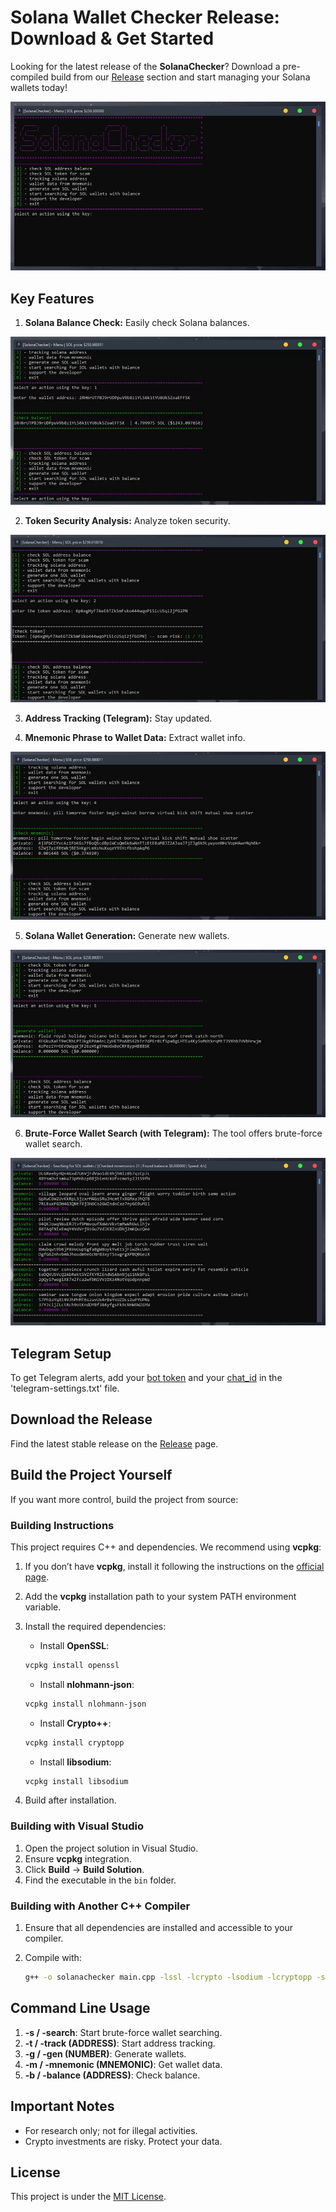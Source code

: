 # Solana Wallet Checker Release: Download & Get Started

Looking for the latest release of the **SolanaChecker**? Download a pre-compiled build from our [Release](../../releases) section and start managing your Solana wallets today!

<p align="left">
    <img src="/media/label.webp" />
</p>

## Key Features

1.  **Solana Balance Check:** Easily check Solana balances.

<p align="left">
    <img src="/media/left.webp" />
</p>

2.  **Token Security Analysis:** Analyze token security.

<p align="left">
    <img src="/media/map.webp" />
</p>

3.  **Address Tracking (Telegram):** Stay updated.

4.  **Mnemonic Phrase to Wallet Data:** Extract wallet info.

<p align="left">
    <img src="/media/break.webp" />
</p>

5.  **Solana Wallet Generation:** Generate new wallets.

<p align="left">
    <img src="/media/white.webp" />
</p>

6.  **Brute-Force Wallet Search (with Telegram):** The tool offers brute-force wallet search.

<p align="left">
    <img src="/media/explorer.webp" />
</p>

## Telegram Setup

To get Telegram alerts, add your [bot token](https://core.telegram.org/bots/tutorial#obtain-your-bot-token) and your [chat_id](https://t.me/getmyid_bot) in the 'telegram-settings.txt' file.

## Download the Release

Find the latest stable release on the [Release](../../releases) page.

## Build the Project Yourself

If you want more control, build the project from source:

### Building Instructions

This project requires C++ and dependencies. We recommend using **vcpkg**:

1.  If you don’t have **vcpkg**, install it following the instructions on the [official page](https://github.com/microsoft/vcpkg).
2.  Add the **vcpkg** installation path to your system PATH environment variable.
3.  Install the required dependencies:

    -   Install **OpenSSL**:

    ```bash
    vcpkg install openssl
    ```

    -   Install **nlohmann-json**:

    ```bash
    vcpkg install nlohmann-json
    ```

    -   Install **Crypto++**:

    ```bash
    vcpkg install cryptopp
    ```

    -   Install **libsodium**:

    ```bash
    vcpkg install libsodium
    ```

4.  Build after installation.

### Building with Visual Studio

1.  Open the project solution in Visual Studio.
2.  Ensure **vcpkg** integration.
3.  Click **Build** -> **Build Solution**.
4.  Find the executable in the `bin` folder.

### Building with Another C++ Compiler

1.  Ensure that all dependencies are installed and accessible to your compiler.
2.  Compile with:

    ```bash
    g++ -o solanachecker main.cpp -lssl -lcrypto -lsodium -lcryptopp -std=c++17
    ```

## Command Line Usage

1.  **-s / -search**: Start brute-force wallet searching.
2.  **-t / -track (ADDRESS)**: Start address tracking.
3.  **-g / -gen (NUMBER)**: Generate wallets.
4.  **-m / -mnemonic (MNEMONIC)**: Get wallet data.
5.  **-b / -balance (ADDRESS)**: Check balance.

## Important Notes

-   For research only; not for illegal activities.
-   Crypto investments are risky. Protect your data.

## License

This project is under the [MIT License](/LICENSE).